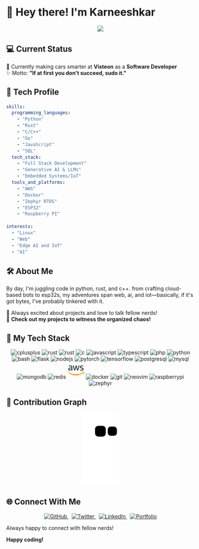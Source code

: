 # 👋 Hey there! I'm Karneeshkar

<p align="center">
  <a href="https://x.com/__K4KAR_">
    <img height="200" src="https://media1.giphy.com/media/v1.Y2lkPTc5MGI3NjExaW56ZXFhMDB4cWR0cWt5eW1tZmVpbDNmMHB3bmpqYml6dmlrcjkwMCZlcD12MV9pbnRlcm5hbF9naWZfYnlfaWQmY3Q9Zw/4Ev0Ari2Nd9io/giphy.gif"/>
  </a>
</p>

## 💻 Current Status
🚗 Currently making cars smarter at **Visteon** as a **Software Developer**  
✨ Motto: **"If at first you don't succeed, sudo it."**

## 🔧 Tech Profile

```yaml
skills:
  programming_languages:
    - "Python"
    - "Rust"
    - "C/C++"
    - "Go"
    - "JavaScript"
    - "SQL"
  tech_stack:
    - "Full Stack Development"
    - "Generative AI & LLMs"
    - "Embedded Systems/IoT"
  tools_and_platforms:
    - "AWS"
    - "Docker"
    - "Zephyr RTOS"
    - "ESP32"
    - "Raspberry PI"

interests:
  - "Linux"
  - "Web"
  - "Edge AI and IoT"
  - "AI"
```

## 🛠️ About Me
By day, I'm juggling code in python, rust, and c++. from crafting cloud-based bots to esp32s, my adventures span web, ai, and iot—basically, if it's got bytes, I've probably tinkered with it.

🚀 Always excited about projects and love to talk fellow nerds!  
🔗 **Check out my projects to witness the organized chaos!**

## 🚀 My Tech Stack

<p align="center">
  <!-- Programming Languages -->
    <img src="https://cdn.jsdelivr.net/gh/devicons/devicon/icons/cplusplus/cplusplus-original.svg" alt="cplusplus" width="45" height="45"/>

  <img src="https://raw.githubusercontent.com/rust-lang/rust-artwork/master/logo/rust-logo-512x512.png" alt="rust" width="45" height="45"/>
    <img src=" https://cdn.jsdelivr.net/gh/devicons/devicon/icons/go/go-original.svg" alt="rust" width="45" height="45"/>

  <img src="https://cdn.jsdelivr.net/gh/devicons/devicon/icons/c/c-original.svg" alt="c" width="45" height="45"/>
  <img src="https://cdn.jsdelivr.net/gh/devicons/devicon/icons/javascript/javascript-original.svg" alt="javascript" width="45" height="45"/>
  <img src="https://cdn.jsdelivr.net/gh/devicons/devicon/icons/typescript/typescript-original.svg" alt="typescript" width="45" height="45"/>
  <img src="https://cdn.jsdelivr.net/gh/devicons/devicon/icons/php/php-original.svg" alt="php" width="45" height="45"/>
    <img src="https://cdn.jsdelivr.net/gh/devicons/devicon/icons/python/python-original.svg" alt="python" width="45" height="45"/>

  <img src="https://cdn.jsdelivr.net/gh/devicons/devicon/icons/bash/bash-original.svg" alt="bash" width="45" height="45"/>
  <!-- Frameworks & Tools -->
  <img src="https://cdn.jsdelivr.net/gh/devicons/devicon/icons/flask/flask-original.svg" alt="flask" width="45" height="45"/>
  <img src="https://cdn.jsdelivr.net/gh/devicons/devicon/icons/nodejs/nodejs-original.svg" alt="nodejs" width="45" height="45"/>
  <img src="https://cdn.jsdelivr.net/gh/devicons/devicon/icons/pytorch/pytorch-original.svg" alt="pytorch" width="45" height="45"/>
  <img src="https://cdn.jsdelivr.net/gh/devicons/devicon/icons/tensorflow/tensorflow-original.svg" alt="tensorflow" width="45" height="45"/>
  <!-- Database -->
  <img src="https://cdn.jsdelivr.net/gh/devicons/devicon/icons/postgresql/postgresql-original.svg" alt="postgresql" width="45" height="45"/>
  <img src="https://cdn.jsdelivr.net/gh/devicons/devicon/icons/mysql/mysql-original.svg" alt="mysql" width="45" height="45"/>
  <img src="https://cdn.jsdelivr.net/gh/devicons/devicon/icons/mongodb/mongodb-original.svg" alt="mongodb" width="45" height="45"/>
  <img src="https://cdn.jsdelivr.net/gh/devicons/devicon/icons/redis/redis-original.svg" alt="redis" width="45" height="45"/>
  <!-- Cloud & DevOps -->
  <img src="https://raw.githubusercontent.com/devicons/devicon/master/icons/amazonwebservices/amazonwebservices-original-wordmark.svg" alt="aws" width="45" height="45"/>
  <img src="https://cdn.jsdelivr.net/gh/devicons/devicon/icons/docker/docker-original.svg" alt="docker" width="45" height="45"/>
  <img src="https://cdn.jsdelivr.net/gh/devicons/devicon/icons/git/git-original.svg" alt="git" width="45" height="45"/>
  <!-- IDEs & Tools -->
  <img src="https://cdn.jsdelivr.net/gh/devicons/devicon/icons/neovim/neovim-original.svg" alt="neovim" width="45" height="45"/>
  <img src="https://cdn.jsdelivr.net/gh/devicons/devicon/icons/raspberrypi/raspberrypi-original.svg" alt="raspberrypi" width="45" height="45"/>
  <img src="https://raw.githubusercontent.com/zephyrproject-rtos/zephyr/main/doc/_static/images/kite.png" alt="zephyr" width="45" height="45"/>
</p>


## 🐍 Contribution Graph

<p align="center">
  <img src="https://raw.githubusercontent.com/KarneeshkarV/KarneeshkarV/output/github-contribution-grid-snake.svg" alt="Snake animation" />
</p>

## 🌐 Connect With Me

<p align="center">
  <a href="https://github.com/KarneeshkarV">
    <img alt="GitHub" src="https://img.shields.io/badge/GitHub-%23121011.svg?&style=for-the-badge&logo=GitHub&logoColor=white"/>
  </a>
  &nbsp;
  <a href="https://x.com/__K4KAR_">
    <img alt="Twitter" src="https://img.shields.io/badge/Twitter-%231DA1F2.svg?&style=for-the-badge&logo=Twitter&logoColor=white"/>
  </a>
  &nbsp;
  <a href="https://linkedin.com/in/karneeshkar-velmurugan">
    <img alt="LinkedIn" src="https://img.shields.io/badge/LinkedIn-%230077B5.svg?&style=for-the-badge&logo=LinkedIn&logoColor=white"/>
  </a>
  &nbsp;
  <a href="https://karneeshkar.tech">
    <img alt="Portfolio" src="https://img.shields.io/badge/Portfolio-%23000000.svg?&style=for-the-badge&logo=firefoxbrowser&logoColor=white"/>
  </a>
</p>

Always happy to connect with fellow nerds! 

**Happy coding!**
